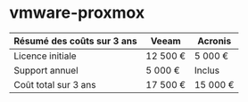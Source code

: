 # vmware-proxmox

| Résumé des coûts sur 3 ans | Veeam     | Acronis  |
|----------------------------|-----------|----------|
| Licence initiale           | 12 500 €  | 5 000 €  |
| Support annuel             | 5 000 €   | Inclus   |
| Coût total sur 3 ans       | 17 500 €  | 15 000 € |

